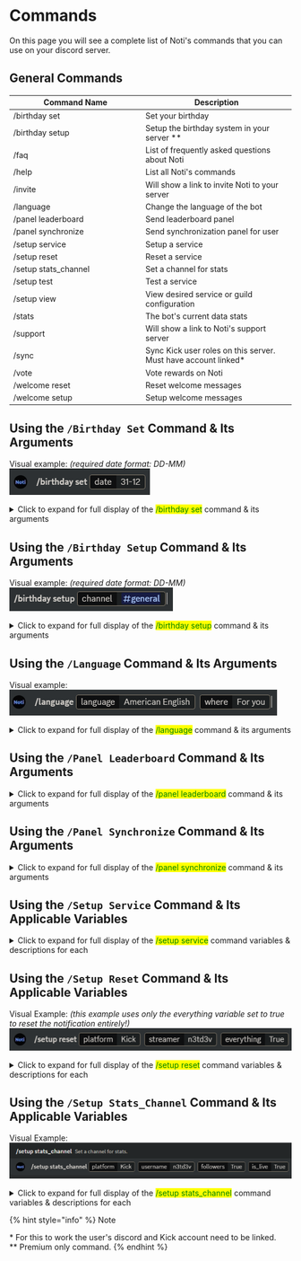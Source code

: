 # Commands

On this page you will see a complete list of Noti's commands that you can use on your discord server.

## General Commands&#x20;

<!--<table><thead><tr><th width="222">Command name</th><th>Description</th></tr></thead><tbody><tr><td>/faq</td><td>List of common facts and questions about Noti</td></tr><tr><td>/help</td><td>List all Noti's commands</td></tr><tr><td>/invite</td><td>Will show a link to invite Noti to your server</td></tr><tr><td>/stats</td><td>The bot's current data stats</td></tr><tr><td>/vote</td><td>Vote rewards on Nofi</td></tr><tr><td>/support</td><td>Will show a link to Noti's support sevrer</td></tr><tr><td>/sync</td><td>Sync kick user roles on this server. Must have account linked*</td></tr><tr><td>/panel</td><td>Create a panel for user to click Verify and Sync</td></tr></tbody></table> -->

<table><thead><tr><th width="222">Command Name</th><th>Description</th></tr></thead><tbody><tr><td>/birthday set</td><td>Set your birthday</td></tr><tr><td>/birthday setup</td><td>Setup the birthday system in your server ** </td></tr><tr><td>/faq</td><td>List of frequently asked questions about Noti</td></tr><tr><td>/help</td><td>List all Noti's commands</td></tr><tr><td>/invite</td><td>Will show a link to invite Noti to your server</td></tr><tr><td>/language</td><td>Change the language of the bot</td></tr><tr><td>/panel leaderboard</td><td>Send leaderboard panel</td></tr><tr><td>/panel synchronize</td><td>Send synchronization panel for user</td></tr><tr><td>/setup service</td><td>Setup a service</td></tr><tr><td>/setup reset</td><td>Reset a service</td></tr><tr><td>/setup stats_channel</td><td>Set a channel for stats</td></tr><tr><td>/setup test</td><td>Test a service</td></tr><tr><td>/setup view</td><td>View desired service or guild configuration</td></tr><tr><td>/stats</td><td>The bot's current data stats</td></tr><tr><td>/support</td><td>Will show a link to Noti's support server</td></tr><tr><td>/sync</td><td>Sync Kick user roles on this server. Must have account linked*</td></tr><tr><td>/vote</td><td>Vote rewards on Noti</td></tr><tr><td>/welcome reset</td><td>Reset welcome messages</td></tr><tr><td>/welcome setup</td><td>Setup welcome messages</td></tr></tbody></table>

## Using the `/Birthday Set` Command & Its Arguments
Visual example: *(required date format: DD-MM)* \
![](../.gitbook/assets/commands_birthday_set.png)
<details>
<summary>
Click to expand for full display of the <mark style="color:green;">/birthday set</mark>&#x20; command & its arguments
</summary>
  
  - **/birthday set** | Set your birthday - Date argument required *(FORMAT: `/birthday set date:DD-MM`)*
</details>

## Using the `/Birthday Setup` Command & Its Arguments
Visual example: *(required date format: DD-MM)* \
![](../.gitbook/assets/commands_birthday_setup.png)
<details>
<summary>
Click to expand for full display of the <mark style="color:green;">/birthday setup</mark>&#x20; command & its arguments
</summary>
  
  - **/birthday setup** | Setup the birthday system in your server - Channel argument required *(FORMAT: `/birthday setup channel:CHANNEL_NAME_HERE`)*
</details>

## Using the `/Language` Command & Its Arguments
Visual example: \
![](../.gitbook/assets/commands_language.png)
<details>
<summary>
Click to expand for full display of the <mark style="color:green;">/language</mark>&#x20; command & its arguments
</summary>
  
  - **/language** | Change the language of the bot - language & where arguments required *(FORMAT: `/language language:CHOOSE_FROM_LIST where:For you/For Server`)*
</details>

## Using the `/Panel Leaderboard` Command & Its Arguments
<!--Visual example: \
![](../.gitbook/assets/commands_language.png)-->
<details>
<summary>
Click to expand for full display of the <mark style="color:green;">/panel leaderboard</mark>&#x20; command & its arguments
</summary>
<!--  
  - **/language** | Change the language of the bot - language & where arguments required *(FORMAT: `/language language:CHOOSE_FROM_LIST where:For you/For Server`)*
-->
</details>

## Using the `/Panel Synchronize` Command & Its Arguments
<!--Visual example: \
![](../.gitbook/assets/commands_language.png)-->
<details>
<summary>
Click to expand for full display of the <mark style="color:green;">/panel synchronize</mark>&#x20; command & its arguments
</summary>
<!--  
  - **/language** | Change the language of the bot - language & where arguments required *(FORMAT: `/language language:CHOOSE_FROM_LIST where:For you/For Server`)*
-->
</details>

## Using the `/Setup Service` Command & Its Applicable Variables
<details>
<summary>
Click to expand for full display of the <mark style="color:green;">/setup service</mark>&#x20; command variables & descriptions for each
</summary>

  - **/setup service** | Command to setup the notification service
  - **platform** *(required)* | The platform the streamer streams on
  - **streamer** *(required)* | The streamer's platform username that you want notifications for
  - **channel** *(optional)* | The channel the notifications will be sent to
  - **clip_channel** *(optional)* | Provide the desired channel to send Kick.com clip notifications to
  - **delete_message** *(sub optional)* | Delete live message notification after streamer goes offline
  - **toggle_notify_button** *(optional)* | Toggle notify button on live message notification?
  - **sync_streamer_username** *(optional)* | Should the streamer's username be synced between Kick & Discord?
  - **ping_role** *(optional)* | Define the Discord role to ping when a streamer goes live
  - **subscriber_role** *(optional)* | Define the Discord role for subscriber sync between Kick & Discord
  - **moderator_role** *(optional)* | Define the Discord role for moderator sync between Kick & Discord
  - **verified_by_kick_role** *(sub optional)* | Define the Discord role for verified by Kick sync between Kick & Discord
  - **founder_role** *(sub optional)* | Define the Discord role for founder sync between Kick & Discord
  - **vip_role** *(optional)* | Define the Discord role for VIP sync between Kick & Discord
  - **og_role** *(optional)* | Define the Discord role for OG sync between Kick & Discord
  - **live_role** *(sub optional)* | Define the Discord role assigned/removed based on streamer's live status
  - **live_role_add_user** *(sub optional)* | Define Discord user to add the live role to
  - **live_role_remove_user** *(sub optional)* | Define Discord user to remove the live role from

</details>
<!--
<table><thead><tr><th width="222">Command Name</th><th>Description</th></tr></thead><tbody><tr><td>/setup service</td><td>Setup the notification service </td></tr><tr><td><img src="https://cdn-icons-png.flaticon.com/512/2267/2267911.png" alt="" data-size="line"> platform (required)</td><td>The platform the streamer streams on</td></tr><tr><td><img src="https://cdn-icons-png.flaticon.com/512/2267/2267911.png" alt="" data-size="line"> streamer (required)</td><td>The streamer's platform username that you want notifications for</td></tr><tr><td><img src="https://cdn-icons-png.flaticon.com/512/2267/2267911.png" alt="" data-size="line"> channel (Optional)</td><td>The channel the notifications will be sent to</td></tr><tr><td><img src="https://cdn-icons-png.flaticon.com/512/2267/2267911.png" alt="" data-size="line"> toggle (Sub Optional)</td><td>Enable or disable the subscribe button </td></tr><tr><td><img src="https://cdn-icons-png.flaticon.com/512/2267/2267911.png" alt="" data-size="line"> meantionedrole (Sub Optional)</td><td>The role here will be pinged</td></tr><tr><td><img src="https://cdn-icons-png.flaticon.com/512/2267/2267911.png" alt="" data-size="line"> subscriberrole (Optional)</td><td>The role will be given to users who have subscribed to the streamer*</td></tr><tr><td><img src="https://cdn-icons-png.flaticon.com/512/2267/2267911.png" alt="" data-size="line"> moderatorrole (Optional)</td><td>The role will be given to users who is a moderator on the streamers stream*</td></tr><tr><td><img src="https://cdn-icons-png.flaticon.com/512/2267/2267911.png" alt="" data-size="line"> liverole (Optional)</td><td>The role will be given to users who are the streamer or a part of the stream*</td></tr><tr><td><p></p><p><img src="https://cdn-icons-png.flaticon.com/512/2267/2267911.png" alt="" data-size="line"> whitelistadd (Sub Optional)</p></td><td>Will whitelist a user</td></tr><tr><td><p></p><p><img src="https://cdn-icons-png.flaticon.com/512/2267/2267911.png" alt="" data-size="line"> whitelistremove (Sub Optional)</p></td><td>Will remove whitelist from a user </td></tr></tbody></table>
-->

## Using the `/Setup Reset` Command & Its Applicable Variables

Visual Example: *(this example uses only the everything variable set to true to reset the notification entirely!)*  \
![](../.gitbook/assets/commands_setup_reset_everything.png)

<details>
<summary>
Click to expand for full display of the <mark style="color:green;">/setup reset</mark>&#x20; command variables & descriptions for each
</summary>

  - **/setup reset** | Reset the notification service for a streamer
  - **platform** *(required)* | The platformm the streammer streams on
  - **streamer** *(required)* | The streamer's platform username you wish to reset notifications for
  - **everything** (variables: True/False) *(optional)* | Reset everything for the desired streamer?
  - **channel** *(optional)* | Reset the desired channel to send live notification to?
  - **clip_channel** *(optional)* | Reset the desired channel to send Kick.com clip notifications to?
  - **ping_role** *(optional)* | Reset the desired role to ping when a streamer goes live?
  - **subscriber_role** *(optional)* | Reset the defined role for subscriber sync between Kick & Discord?
  - **moderator_role** *(optional)* | Reset the defined role for moderator sync between Kick & Discord?
  - **verified_by_kick_role** *(optional) | Reset the defined role for verified by Kick sync between Kick & Discord?
  - **founder_role** *(optional)* | Reset the defined role for founder sync between Kick & Discord?
  - **vip_role** *(optional)* | Reset the defined role for VIP sync between Kick & Discord?
  - **og_role** *(optional)* | Reset the defined role for OG sync between Kick & Discord?
  - **live_role** *(optional)* | Reset the defined role that is assigned/removed based on streamer's live status?

</details>


<!--
<table><thead><tr><th width="222">Command Name</th><th>Description</th></tr></thead><tbody><tr><td>/setup reset</td><td>Reset the notification service for a streamer</td></tr><tr><td><img src="https://cdn-icons-png.flaticon.com/512/2267/2267911.png" alt="" data-size="line">platform (required)</td><td>The platform the streamer streams on</td></tr><tr><td><img src="https://cdn-icons-png.flaticon.com/512/2267/2267911.png" alt="" data-size="line"> streamer (required)</td><td>The streamer's platform username you wish to reset notifications for</td></tr><tr><td><img src="https://cdn-icons-png.flaticon.com/512/2267/2267911.png" alt="" data-size="line"> everything (variables: True/False) (optional)</td><td>Reset everything for the desired streamer?</td></tr><tr><td><img src="https://cdn-icons-png.flaticon.com/512/2267/2267911.png" alt="" data-size="line">channel (optional)</td><td>Reset the desired channel to send live notifications to</td></tr><tr><td><img src="https://cdn-icons-png.flaticon.com/512/2267/2267911.png" alt="" data-size="line">clip_channel (optional)</td><td>Reset the desired channel to send Kick.com clip notifications?</td></tr><tr><td><img src="https://cdn-icons-png.flaticon.com/512/2267/2267911.png" alt="" data-size="line">ping_role (optional)</td><td>Reset the desired role to ping when a streamer goes live?</td></tr><tr><td><img src="https://cdn-icons-png.flaticon.com/512/2267/2267911.png" alt="" data-size="line">subscriber_role (optional)</td><td>Reset the defined role for subscriber sync between Kick & Discord?</td></tr><tr><td><img src="https://cdn-icons-png.flaticon.com/512/2267/2267911.png" alt="" data-size="line">moderator_role (optional)</td><td>Reset the defined role for moderator sync between Kick & Discord?</td></tr><tr><td><img src="https://cdn-icons-png.flaticon.com/512/2267/2267911.png" alt="" data-size="line">verified_by_kick_role (optional)</td><td>Reset the defined role for verified by Kick sync between Kick & Discord?</td></tr><tr><td><img src="https://cdn-icons-png.flaticon.com/512/2267/2267911.png" alt="" data-size="line">founder_role (optional)</td><td>Reset the defined role for founder sync between Kick & Discord?</td></tr><tr><td><img src="https://cdn-icons-png.flaticon.com/512/2267/2267911.png" alt="" data-size="line">vip_role (optional)</td><td>Reset the defined role for vip sync between Kick & Discord?</td></tr><tr><td><img src="https://cdn-icons-png.flaticon.com/512/2267/2267911.png" alt="" data-size="line">og_role (optional)</td><td>Reset the defined role for og sync between Kick & Discord?</td></tr><tr><td><img src="https://cdn-icons-png.flaticon.com/512/2267/2267911.png" alt="" data-size="line">live_role (optional)</td><td>Reset the defined role that is assigned/removed based on streammer's live status?</td></tr></tbody></table>
-->

## Using  the `/Setup Stats_Channel` Command & Its Applicable Variables

Visual Example: \
![](../.gitbook/assets/commands_setup_stats_channel.png)

<details>
<summary>
Click to expand for full display of the <mark style="color:green;">/setup stats_channel</mark>&#x20; command variables & descriptions for each
</summary>

  - **/setup stats_channel** | Setup a channel for stats to on or off and to whom
  - **platform** *(required)* | The platform the streamer streams on
  - **username** *(required)* | The name of the streammer you're setting stats up for
  - **followers** (variables: True/False) | Show the streamer's follower count?
  - **is_live** (variables: True/False) | Show the streamer is live or offline?

</details>

<!--
<table><thead><tr><th width="222">Command Name</th><th>Description</th></tr></thead><tbody><tr><td>/setup stats_channel</td><td>Setup a channel for stats to on or off and to who</td></tr><tr><td><img src="https://cdn-icons-png.flaticon.com/512/2267/2267911.png" alt="" data-size="line"> platform (required)</td><td>The platform the streamer streams on</td></tr><tr><td><img src="https://cdn-icons-png.flaticon.com/512/2267/2267911.png" alt="" data-size="line"> username (required)</td><td>The name of the streamer you're setting stats up for</td></tr><tr><td><img src="https://cdn-icons-png.flaticon.com/512/2267/2267911.png" alt="" data-size="line"> followers (variables: True/False)</td><td>Show the streamer's follower count </td></tr><tr><td><img src="https://cdn-icons-png.flaticon.com/512/2267/2267911.png" alt="" data-size="line"> is_live (variables: True/False)</td><td>Show the streamer live or not?</td></tr></tbody></table>
-->

{% hint style="info" %}
Note

\* For this to work the user's discord and Kick account need to be linked.&#x20; \
\** Premium only command.&#x20;
{% endhint %}
